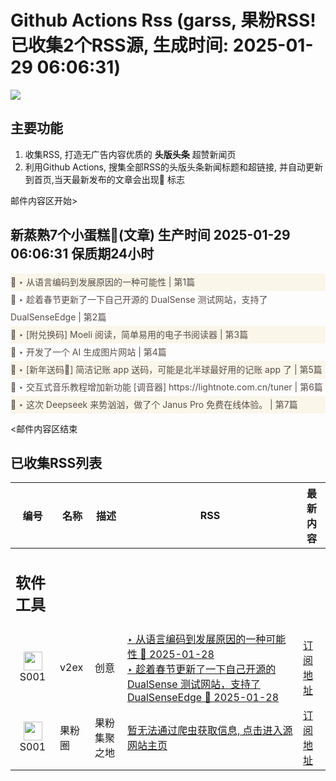 # Github Actions Rss (garss, 果粉RSS! 已收集2个RSS源, 生成时间: 2025-01-29 06:06:31)

![](https://cdn.jsdelivr.net/gh/xinkeji/garss/_media/ga-rss.png)



## 主要功能
1. 收集RSS, 打造无广告内容优质的 **头版头条** 超赞新闻页
2. 利用Github Actions, 搜集全部RSS的头版头条新闻标题和超链接, 并自动更新到首页,当天最新发布的文章会出现🌈 标志

邮件内容区开始>
<h2>新蒸熟7个小蛋糕🍰(文章) 生产时间 2025-01-29 06:06:31 保质期24小时</h2>

<div style='line-height:3;background-color:#FAF6EA;' ><a href='https://www.v2ex.com/t/1108239#reply1' style="line-height:2;text-decoration:none;display:block;color:#584D49;">🌈 ‣ 从语言编码到发展原因的一种可能性 | 第1篇</a></div><div style='line-height:3;' ><a href='https://www.v2ex.com/t/1108234#reply3' style="line-height:2;text-decoration:none;display:block;color:#584D49;">🌈 ‣ 趁着春节更新了一下自己开源的 DualSense 测试网站，支持了 DualSenseEdge | 第2篇</a></div><div style='line-height:3;background-color:#FAF6EA;' ><a href='https://www.v2ex.com/t/1108214#reply9' style="line-height:2;text-decoration:none;display:block;color:#584D49;">🌈 ‣ [附兑换码] Moeli 阅读，简单易用的电子书阅读器 | 第3篇</a></div><div style='line-height:3;' ><a href='https://www.v2ex.com/t/1108215#reply3' style="line-height:2;text-decoration:none;display:block;color:#584D49;">🌈 ‣ 开发了一个 AI 生成图片网站 | 第4篇</a></div><div style='line-height:3;background-color:#FAF6EA;' ><a href='https://www.v2ex.com/t/1108178#reply21' style="line-height:2;text-decoration:none;display:block;color:#584D49;">🌈 ‣ [新年送码🎉] 简洁记账 app 送码，可能是北半球最好用的记账 app 了 | 第5篇</a></div><div style='line-height:3;' ><a href='https://www.v2ex.com/t/1108207#reply0' style="line-height:2;text-decoration:none;display:block;color:#584D49;">🌈 ‣ 交互式音乐教程增加新功能 [调音器] https://lightnote.com.cn/tuner | 第6篇</a></div><div style='line-height:3;background-color:#FAF6EA;' ><a href='https://www.v2ex.com/t/1108159#reply1' style="line-height:2;text-decoration:none;display:block;color:#584D49;">🌈 ‣ 这次 Deepseek 来势汹汹，做了个 Janus Pro 免费在线体验。 | 第7篇</a></div>

<邮件内容区结束

## 已收集RSS列表

| 编号 | 名称 | 描述 | RSS | 最新内容 |
| --- | --- | --- | --- | --- |
| <h2 id="软件工具">软件工具</h2> |  |   |  |  |
| <div id="S001" style="text-align: center;"><img src="https://cdn.jsdelivr.net/gh/zhaoolee/garss/_media/favicon/S001.png" width="30px" style="width:30px;height: auto;"/><br><span>S001</span></div> | v2ex | 创意 | [‣ 从语言编码到发展原因的一种可能性 🌈 2025-01-28](https://www.v2ex.com/t/1108239#reply1)<br/>[‣ 趁着春节更新了一下自己开源的 DualSense 测试网站，支持了 DualSenseEdge 🌈 2025-01-28](https://www.v2ex.com/t/1108234#reply3) | [订阅地址](https://www.v2ex.com/feed/tab/creative.xml) |
| <div id="S001" style="text-align: center;"><img src="https://cdn.jsdelivr.net/gh/zhaoolee/garss/_media/favicon/S001.png" width="30px" style="width:30px;height: auto;"/><br><span>S001</span></div> | 果粉圈 | 果粉集聚之地 | [暂无法通过爬虫获取信息, 点击进入源网站主页](https://g0f.cn) | [订阅地址](https://g0f.cn/rss.xml) |



